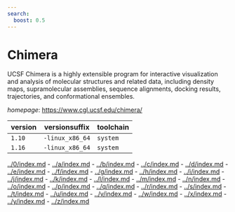 ```yaml
---
search:
  boost: 0.5
---
```

# Chimera

UCSF Chimera is a highly extensible program for interactive visualization   and analysis of molecular structures and related data, including density maps, supramolecular   assemblies, sequence alignments, docking results, trajectories, and conformational ensembles.

*homepage*: <https://www.cgl.ucsf.edu/chimera/>

version | versionsuffix | toolchain
--------|---------------|----------
``1.10`` | ``-linux_x86_64`` | ``system``
``1.16`` | ``-linux_x86_64`` | ``system``

[../0/index.md](0) - [../a/index.md](a) - [../b/index.md](b) - [../c/index.md](c) - [../d/index.md](d) - [../e/index.md](e) - [../f/index.md](f) - [../g/index.md](g) - [../h/index.md](h) - [../i/index.md](i) - [../j/index.md](j) - [../k/index.md](k) - [../l/index.md](l) - [../m/index.md](m) - [../n/index.md](n) - [../o/index.md](o) - [../p/index.md](p) - [../q/index.md](q) - [../r/index.md](r) - [../s/index.md](s) - [../t/index.md](t) - [../u/index.md](u) - [../v/index.md](v) - [../w/index.md](w) - [../x/index.md](x) - [../y/index.md](y) - [../z/index.md](z)

